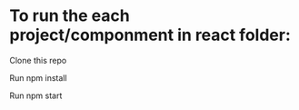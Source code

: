 # To run the each project/componment in react folder:

  Clone this repo
 
  Run npm install 
  
  Run npm start
